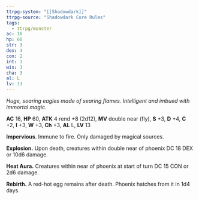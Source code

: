 ```yaml
---
ttrpg-system: "[[Shadowdark]]"
ttrpg-source: "Shadowdark Core Rules"
tags:
  - ttrpg/monster
ac: 16
hp: 60
str: 3
dex: 4
con: 2
int: 3
wis: 3
cha: 3
al: L
lv: 13
---
```


_Huge, soaring eagles made of searing flames. Intelligent and imbued with immortal magic._

**AC** 16, **HP** 60, **ATK** 4 rend +8 (2d12), **MV** double near (fly), **S** +3, **D** +4, **C** +2, **I** +3, **W** +3, **Ch** +3, **AL** L, **LV** 13

**Impervious**. Immune to fire. Only damaged by magical sources. 

**Explosion.** Upon death, creatures within double near of phoenix DC 18 DEX or 10d6 damage. 

**Heat Aura.** Creatures within near of phoenix at start of turn DC 15 CON or 2d6 damage. 

 **Rebirth.** A red-hot egg remains after death. Phoenix hatches from it in 1d4 days.

